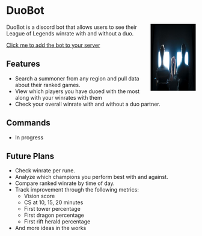 # DuoBot

<img src="https://github.com/albert471/DuoBot/blob/master/Images/duo.jpg?raw=true" align="right"
     alt="Bot Profile Image" width="120" height="178">

DuoBot is a discord bot that allows users to see their League of Legends winrate with and without a duo. 

[Click me to add the bot to your server](https://discord.com/api/oauth2/authorize?client_id=733813002188357682&permissions=76864&scope=bot)

## Features
* Search a summoner from any region and pull data about their ranked games.
* View which players you have duoed with the most along with your winrates with them
* Check your overall winrate with and without a duo partner.

## Commands
* In progress

## Future Plans
* Check winrate per rune.
* Analyze which champions you perform best with and against.
* Compare ranked winrate by time of day.
* Track improvement through the following metrics:
  * Vision score
  * CS at 10, 15, 20 minutes
  * First tower percentage
  * First dragon percentage
  * First rift herald percentage
* And more ideas in the works
